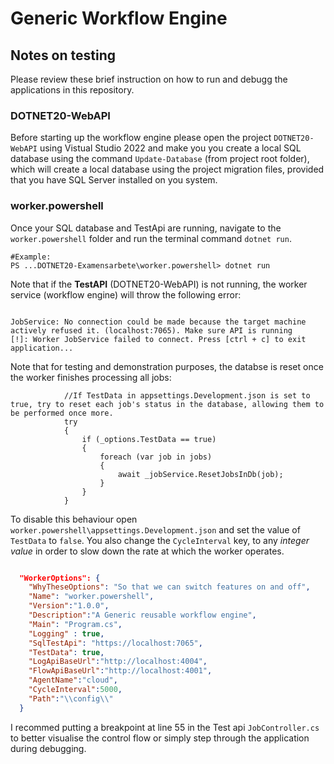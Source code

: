 # Generic Workflow Engine

## Notes on testing
Please review these brief instruction on how to run and debugg the applications in this repository.

### DOTNET20-WebAPI
Before starting up the workflow engine please open the project `DOTNET20-WebAPI` using Vistual Studio 2022 and make you you create a local SQL database using the command `Update-Database` (from project root folder), which will create a local database using the project migration files, provided that you have SQL Server installed on you system.

### worker.powershell
Once your SQL database and TestApi are running, navigate to the `worker.powershell` folder and run the terminal command `dotnet run`.

```Pwsh
#Example:
PS ...DOTNET20-Examensarbete\worker.powershell> dotnet run   
```
Note that if the **TestAPI** (DOTNET20-WebAPI) is not running, the worker service (workflow engine) will throw the following error:

```Pwsh

JobService: No connection could be made because the target machine actively refused it. (localhost:7065). Make sure API is running
[!]: Worker JobService failed to connect. Press [ctrl + c] to exit application...

```

Note that for testing and demonstration purposes, the databse is reset once the worker finishes processing all jobs:

```CSharp
            //If TestData in appsettings.Development.json is set to true, try to reset each job's status in the database, allowing them to be performed once more. 
            try
            {
                if (_options.TestData == true)
                {
                    foreach (var job in jobs)
                    {
                        await _jobService.ResetJobsInDb(job);
                    }
                }
            }

```
To disable this behaviour open `worker.powershell\appsettings.Development.json` and set the value of `TestData` to `false`. You also change the `CycleInterval` key, to any *integer value* in order to slow down the rate at which the worker operates.

```JSON

  "WorkerOptions": {
    "WhyTheseOptions": "So that we can switch features on and off",
    "Name": "worker.powershell",
    "Version":"1.0.0",
    "Description":"A Generic reusable workflow engine",
    "Main": "Program.cs",
    "Logging" : true,
    "SqlTestApi": "https://localhost:7065",
    "TestData": true,
    "LogApiBaseUrl":"http://localhost:4004",
    "FlowApiBaseUrl":"http://localhost:4001",
    "AgentName":"cloud",
    "CycleInterval":5000,
    "Path":"\\config\\"
  }

```

I recommed putting a breakpoint at line 55 in the Test api `JobController.cs` to better visualise the control flow or simply step through the application during debugging.